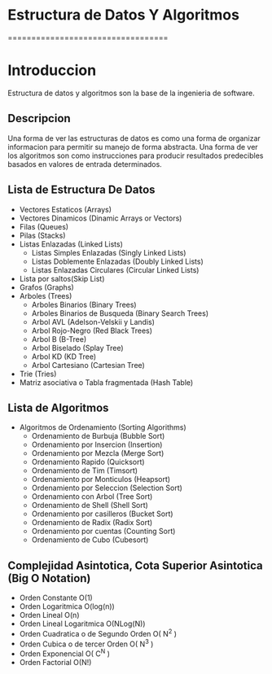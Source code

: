 # Estructura de Datos Y Algoritmos
==================================

# Introduccion
Estructura de datos y algoritmos son la base de la ingenieria de software.

## Descripcion
Una forma de ver las estructuras de datos es como una forma de organizar informacion para permitir su manejo de forma abstracta. 
Una forma de ver los algoritmos son como instrucciones para producir resultados predecibles basados en valores de entrada determinados. 


## Lista de Estructura De Datos
* Vectores Estaticos (Arrays)
* Vectores Dinamicos (Dinamic Arrays or Vectors)
* Filas (Queues)
* Pilas (Stacks)
* Listas Enlazadas (Linked Lists)
    - Listas Simples Enlazadas (Singly Linked Lists)
    - Listas Doblemente Enlazadas (Doubly Linked Lists)
    - Listas Enlazadas Circulares (Circular Linked Lists)
* Lista por saltos(Skip List)
* Grafos (Graphs)
* Arboles (Trees)
    - Arboles Binarios (Binary Trees)
    - Arboles Binarios de Busqueda (Binary Search Trees)
    - Arbol AVL (Adelson-Velskii y Landis)
    - Arbol Rojo-Negro (Red Black Trees)
    - Arbol B (B-Tree)
    - Arbol Biselado (Splay Tree)
    - Arbol KD (KD Tree)
    - Arbol Cartesiano (Cartesian Tree)
* Trie (Tries)
* Matriz asociativa o Tabla fragmentada (Hash Table)

## Lista de Algoritmos
* Algoritmos de Ordenamiento (Sorting Algorithms)
    - Ordenamiento de Burbuja (Bubble Sort)
    - Ordenamiento por Insercion (Insertion)
    - Ordenamiento por Mezcla (Merge Sort)
    - Ordenamiento Rapido (Quicksort)
    - Ordenamiento de Tim (Timsort)
    - Ordenamiento por Monticulos (Heapsort)
    - Ordenamiento por Seleccion (Selection Sort)
    - Ordenamiento con Arbol (Tree Sort)
    - Ordenamiento de Shell (Shell Sort)
    - Ordenamiento por casilleros (Bucket Sort)
    - Ordenamiento de Radix (Radix Sort)
    - Ordenamiento por cuentas (Counting Sort)
    - Ordenamiento de Cubo (Cubesort)

## Complejidad Asintotica, Cota Superior Asintotica (Big O Notation)
* Orden Constante O(1)
* Orden Logaritmica O(log(n))
* Orden Lineal O(n)
* Orden Lineal Logaritmica O(NLog(N))
* Orden Cuadratica o de Segundo Orden O( N<sup>2</sup> )
* Orden Cubica o de tercer Orden O( N<sup>3</sup> )
* Orden Exponencial O( C<sup>N</sup> )
* Orden Factorial O(N!)